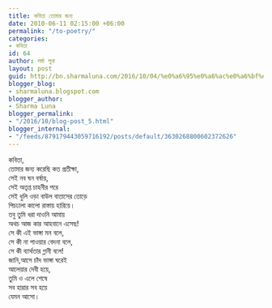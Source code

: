 ```yaml
---
title: কবিতা তোমার জন্য
date: 2010-06-11 02:15:00 +06:00
permalink: "/to-poetry/"
categories:
- কবিতা
id: 64
author: শর্মা লুনা
layout: post
guid: http://bn.sharmaluna.com/2016/10/04/%e0%a6%95%e0%a6%ac%e0%a6%bf%e0%a6%a4%e0%a6%be-%e0%a6%a4%e0%a7%8b%e0%a6%ae%e0%a6%be%e0%a6%b0-%e0%a6%9c%e0%a6%a8%e0%a7%8d%e0%a6%af/
blogger_blog:
- sharmaluna.blogspot.com
blogger_author:
- Sharma Luna
blogger_permalink:
- "/2016/10/blog-post_5.html"
blogger_internal:
- "/feeds/879179443059716192/posts/default/3630268800602372626"
---
```


কবিতা,  
তোমার জন্য করেছি কত প্রতীক্ষা,  
সেই নব ঘন বর্ষায়,  
সেই অতৃপ্ত চাহনীর পরে  
সেই ধুলি ওড়া বাউল বাতাসের তোড়ে  
পিচঢালা কালো রাস্তায় হারিয়ে।  
তবু তুমি ধরা দাওনি আমায়  
অথচ আজ কার আহবানে এসেছ!  
সে কী এই ভাঙ্গা মন বলে,  
সে কী না পাওয়ার বেদনা বলে,  
সে কী ব্যার্থতার গ্লানী বলে!  
জানি,আসে চাঁদ ভাঙ্গা ঘরেই  
আলেয়ার দেবী হয়ে,  
তুমি ও এলে শেষে  
সব হারার সব হয়ে  
যেমন আসো।